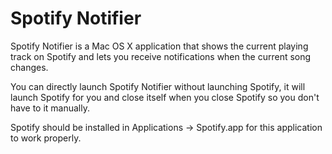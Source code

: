 # Spotify Notifier

Spotify Notifier is a Mac OS X application that shows the current playing track on Spotify and lets you receive notifications when the current song changes.

You can directly launch Spotify Notifier without launching Spotify, it will launch Spotify for you and close itself when you close Spotify so you don't have to it manually.

Spotify should be installed in Applications -> Spotify.app for this application to work properly.
